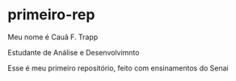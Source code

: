 # primeiro-rep


Meu nome é Cauã F. Trapp


Estudante de Análise e Desenvolvimnto


Esse é meu primeiro repositório, feito com ensinamentos do Senai
